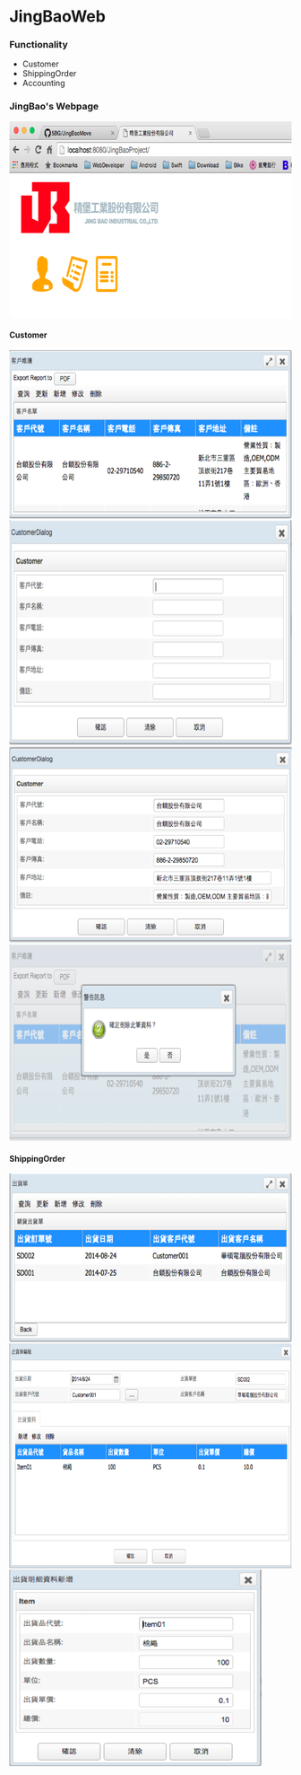 # JingBaoWeb
<h3>Functionality</h3>
<ul>
  <li>Customer</li>
  <li>ShippingOrder</li>
  <li>Accounting</li>
</ul>
<h3>JingBao's Webpage</h3>
<img src="https://github.com/5BG/JingBaoWeb/blob/master/image/MainPage.png" alt="Menu" width="700" height="350"/>
<h4>Customer</h4>
<img src="https://github.com/5BG/JingBaoWeb/blob/master/image/Customer.png" alt="Menu" width="700" height="300"/>
<img src="https://github.com/5BG/JingBaoWeb/blob/master/image/CustomerAdd.png" alt="Menu" width="700" height="400"/>
<img src="https://github.com/5BG/JingBaoWeb/blob/master/image/CustomerEdit.png" alt="Menu" width="600" height="350"/>
<img src="https://github.com/5BG/JingBaoWeb/blob/master/image/CustomerDetete.png" alt="Menu" width="600" height="350"/>

<h4>ShippingOrder</h4>
<img src="https://github.com/5BG/JingBaoWeb/blob/master/image/shippingOrder.png" alt="Menu" width="700" height="300"/>
<img src="https://github.com/5BG/JingBaoWeb/blob/master/image/shippingOrderEdit.png" alt="Menu" width="700" height="400"/>
<img src="https://github.com/5BG/JingBaoWeb/blob/master/image/shippingOrderDetailEdit.png" alt="Menu" width="450" height="350"/>
